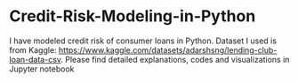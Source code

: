 # Credit-Risk-Modeling-in-Python
I have modeled credit risk of consumer loans in Python. 
Dataset I used is from Kaggle: https://www.kaggle.com/datasets/adarshsng/lending-club-loan-data-csv. 
Please find detailed explanations, codes and visualizations in Jupyter notebook

